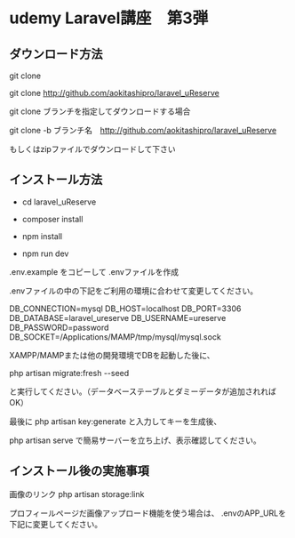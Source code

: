 # udemy Laravel講座　第3弾

## ダウンロード方法

git clone 

git clone http://github.com/aokitashipro/laravel_uReserve

git clone ブランチを指定してダウンロードする場合

git clone -b ブランチ名　http://github.com/aokitashipro/laravel_uReserve

もしくはzipファイルでダウンロードして下さい

## インストール方法

- cd laravel_uReserve

- composer install

- npm install

- npm run dev

.env.example をコピーして .envファイルを作成

.envファイルの中の下記をご利用の環境に合わせて変更してください。

DB_CONNECTION=mysql
DB_HOST=localhost
DB_PORT=3306
DB_DATABASE=laravel_ureserve
DB_USERNAME=ureserve
DB_PASSWORD=password
DB_SOCKET=/Applications/MAMP/tmp/mysql/mysql.sock

XAMPP/MAMPまたは他の開発環境でDBを起動した後に、

php artisan migrate:fresh --seed

と実行してください。（データベーステーブルとダミーデータが追加されればOK）

最後に
php artisan key:generate
と入力してキーを生成後、

php artisan serve
で簡易サーバーを立ち上げ、表示確認してください。

## インストール後の実施事項

画像のリンク
php artisan storage:link

プロフィールページだ画像アップロード機能を使う場合は、
.envのAPP_URLを下記に変更してください。




